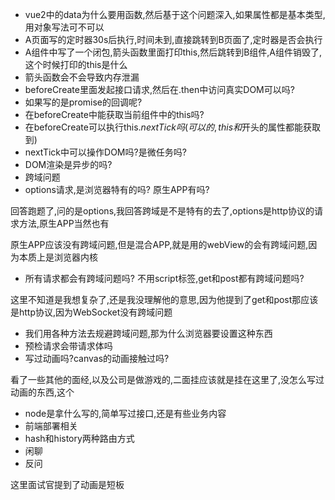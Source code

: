 - vue2中的data为什么要用函数,然后基于这个问题深入,如果属性都是基本类型,用对象写法可不可以
- A页面写的定时器30s后执行,时间未到,直接跳转到B页面了,定时器是否会执行
- A组件中写了一个闭包,箭头函数里面打印this,然后跳转到B组件,A组件销毁了,这个时候打印的this是什么
- 箭头函数会不会导致内存泄漏
- beforeCreate里面发起接口请求,然后在.then中访问真实DOM可以吗?
- 如果写的是promise的回调呢?
- 在beforeCreate中能获取当前组件中的this吗?
- 在beforeCreate可以执行this.$nextTick吗(可以的,this和$开头的属性都能获取到)
- nextTick中可以操作DOM吗?是微任务吗?
- DOM渲染是异步的吗?
- 跨域问题
- options请求,是浏览器特有的吗? 原生APP有吗?

回答跑题了,问的是options,我回答跨域是不是特有的去了,options是http协议的请求方法,原生APP当然也有

原生APP应该没有跨域问题,但是混合APP,就是用的webView的会有跨域问题,因为本质上是浏览器内核

- 所有请求都会有跨域问题吗? 不用script标签,get和post都有跨域问题吗?

这里不知道是我想复杂了,还是我没理解他的意思,因为他提到了get和post那应该是http协议,因为WebSocket没有跨域问题

- 我们用各种方法去规避跨域问题,那为什么浏览器要设置这种东西
- 预检请求会带请求体吗
- 写过动画吗?canvas的动画接触过吗?

看了一些其他的面经,以及公司是做游戏的,二面挂应该就是挂在这里了,没怎么写过动画的东西,这个

- node是拿什么写的,简单写过接口,还是有些业务内容
- 前端部署相关
- hash和history两种路由方式
- 闲聊
- 反问

这里面试官提到了动画是短板